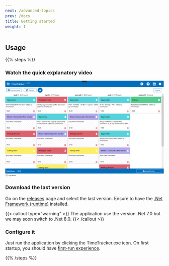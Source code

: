 ```yaml
---
next: /advanced-topics
prev: /docs
title: Getting started
weight: 1
---
```


## Usage

{{% steps %}}

### Watch the quick explanatory video

[![Watch the video](../media/main-ui.png)](https://youtu.be/vt5fpE0bzSY)

### Download the last version

Go on the [releases](https://github.com/lgmorand/TimeTrackerProject/releases) page and select the last version. Ensure to have the [.Net Framework (runtime)](https://dotnet.microsoft.com/en-us/download/visual-studio-sdks?cid=getdotnetsdk) installed.

{{< callout type="warning" >}}
 The application use the version .Net 7.0 but we may soon switch to .Net 8.0.
{{< /callout >}}

### Configure it

Just run the application by clicking the TimeTracker.exe icon. On first startup, you should have [first-run experience](../advanced-topics/first-run/).

{{% /steps %}}
